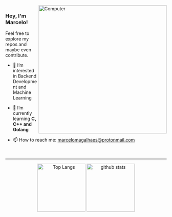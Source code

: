 <img src="https://github.com/magalhaesm/magalhaesm/assets/32808884/45853f8a-5ec1-4fce-a005-ddd3983d0fd5" min-width="400px" max-width="400px" width="400px" align="right" alt="Computer">

<p align="left"> 
  <h3><b>Hey, I'm Marcelo!</b></h3>
  Feel free to explore my repos and maybe even contribute.
</p>

<p align="left">

- 👀 I’m interested in Backend Development and Machine Learning
  
- 🌱 I’m currently learning **C, C++ and Golang**

- 📫 How to reach me: marcelomagalhaes@protonmail.com
</p>

<br>

---

<div align="center">
	  <img alt="Top Langs" height="150px" src="https://github-readme-stats.vercel.app/api/top-langs/?username=magalhaesm&layout=compact&show_icons=true&theme=dark" />
    <img alt="github stats" height="150px" src="https://github-readme-stats.vercel.app/api?username=magalhaesm&theme=dark&show_icons=ture" />
</div>

